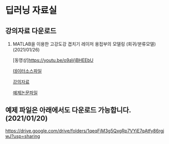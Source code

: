 # 딥러닝 자료실

## 강의자료 다운로드

1. MATLAB을 이용한 고강도강 겹치기 레이저 용접부의 모델링 (회귀/분류모델) (2021/01/26)

    [동영상]<https://youtu.be/o9aVjBHEEbU>
  
    [데이터소스파일](./lec1/all_data.xlsx)
  
    [강의자료](./lec1/lecture1.pdf)
  
    [예제논문파일](./lec1/paper1.pdf) 

## 예제 파일은 아래에서도 다운로드 가능합니다. (2021/01/20)

https://drive.google.com/drive/folders/1qeqFjM3g5QxgRp7VYiE7qAtfy86rgjwJ?usp=sharing
